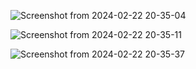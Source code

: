 ![Screenshot from 2024-02-22 20-35-04](https://github.com/kirubadeveloper/quiz-app-react/assets/80045274/2bb3a9a9-fcf0-4779-a82e-d52eae61ae52)

![Screenshot from 2024-02-22 20-35-11](https://github.com/kirubadeveloper/quiz-app-react/assets/80045274/2d99b4c4-8afb-4eb8-b555-0e04f5641e58)

![Screenshot from 2024-02-22 20-35-37](https://github.com/kirubadeveloper/quiz-app-react/assets/80045274/08642cc8-b475-4f82-b979-d2da3f0cdbf8)

